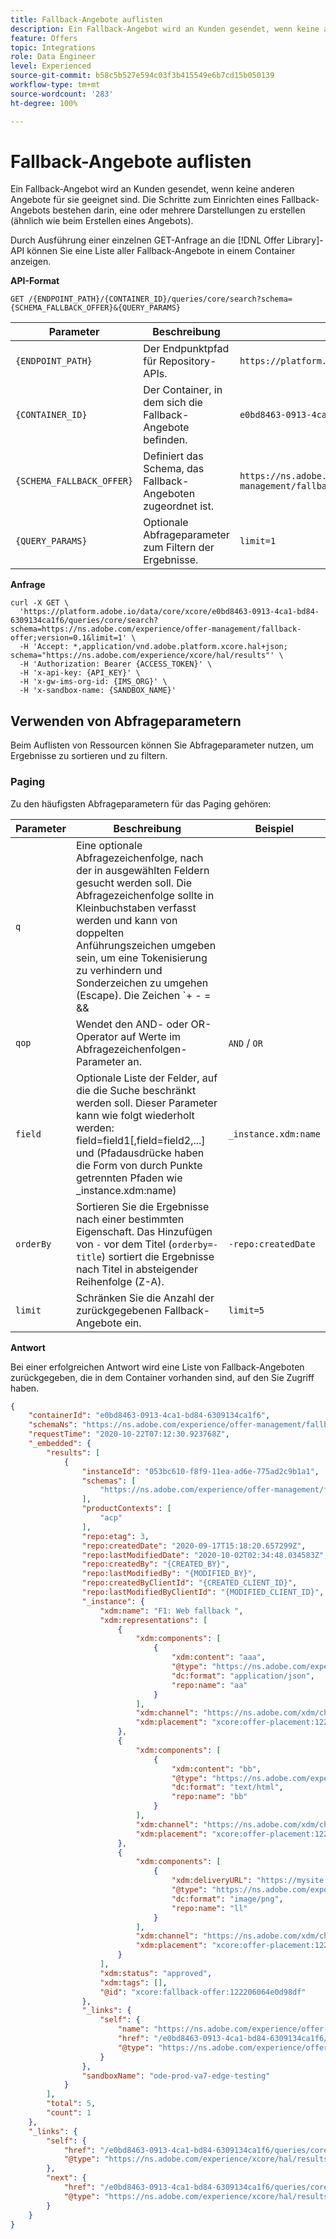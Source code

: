 ```yaml
---
title: Fallback-Angebote auflisten
description: Ein Fallback-Angebot wird an Kunden gesendet, wenn keine anderen Angebote für sie geeignet sind.
feature: Offers
topic: Integrations
role: Data Engineer
level: Experienced
source-git-commit: b58c5b527e594c03f3b415549e6b7cd15b050139
workflow-type: tm+mt
source-wordcount: '283'
ht-degree: 100%

---
```


# Fallback-Angebote auflisten

Ein Fallback-Angebot wird an Kunden gesendet, wenn keine anderen Angebote für sie geeignet sind. Die Schritte zum Einrichten eines Fallback-Angebots bestehen darin, eine oder mehrere Darstellungen zu erstellen (ähnlich wie beim Erstellen eines Angebots).

Durch Ausführung einer einzelnen GET-Anfrage an die [!DNL Offer Library]-API können Sie eine Liste aller Fallback-Angebote in einem Container anzeigen.

**API-Format**

```http
GET /{ENDPOINT_PATH}/{CONTAINER_ID}/queries/core/search?schema={SCHEMA_FALLBACK_OFFER}&{QUERY_PARAMS}
```

| Parameter | Beschreibung | Beispiel |
| --------- | ----------- | ------- |
| `{ENDPOINT_PATH}` | Der Endpunktpfad für Repository-APIs. | `https://platform.adobe.io/data/core/xcore/` |
| `{CONTAINER_ID}` | Der Container, in dem sich die Fallback-Angebote befinden. | `e0bd8463-0913-4ca1-bd84-6309134ca1f6` |
| `{SCHEMA_FALLBACK_OFFER}` | Definiert das Schema, das Fallback-Angeboten zugeordnet ist. | `https://ns.adobe.com/experience/offer-management/fallback-offer;version=0.1` |
| `{QUERY_PARAMS}` | Optionale Abfrageparameter zum Filtern der Ergebnisse. | `limit=1` |

**Anfrage**

```shell
curl -X GET \
  'https://platform.adobe.io/data/core/xcore/e0bd8463-0913-4ca1-bd84-6309134ca1f6/queries/core/search?schema=https://ns.adobe.com/experience/offer-management/fallback-offer;version=0.1&limit=1' \
  -H 'Accept: *,application/vnd.adobe.platform.xcore.hal+json; schema="https://ns.adobe.com/experience/xcore/hal/results"' \
  -H 'Authorization: Bearer {ACCESS_TOKEN}' \
  -H 'x-api-key: {API_KEY}' \
  -H 'x-gw-ims-org-id: {IMS_ORG}' \
  -H 'x-sandbox-name: {SANDBOX_NAME}'
```

## Verwenden von Abfrageparametern

Beim Auflisten von Ressourcen können Sie Abfrageparameter nutzen, um Ergebnisse zu sortieren und zu filtern.

### Paging

Zu den häufigsten Abfrageparametern für das Paging gehören:

| Parameter | Beschreibung | Beispiel |
| --------- | ----------- | ------- |
| `q` | Eine optionale Abfragezeichenfolge, nach der in ausgewählten Feldern gesucht werden soll. Die Abfragezeichenfolge sollte in Kleinbuchstaben verfasst werden und kann von doppelten Anführungszeichen umgeben sein, um eine Tokenisierung zu verhindern und Sonderzeichen zu umgehen (Escape). Die Zeichen `+ - = && || > < ! ( ) { } [ ] ^ \" ~ * ? : \ /` haben eine besondere Bedeutung und sollten bei der Darstellung in der Abfragezeichenfolge mit einem umgekehrten Schrägstrich als Escape-Zeichen versehen werden. | `default` |
| `qop` | Wendet den AND- oder OR-Operator auf Werte im Abfragezeichenfolgen-Parameter an. | `AND` / `OR` |
| `field` | Optionale Liste der Felder, auf die die Suche beschränkt werden soll. Dieser Parameter kann wie folgt wiederholt werden: field=field1[,field=field2,...] und (Pfadausdrücke haben die Form von durch Punkte getrennten Pfaden wie _instance.xdm:name) | `_instance.xdm:name` |
| `orderBy` | Sortieren Sie die Ergebnisse nach einer bestimmten Eigenschaft. Das Hinzufügen von `-` vor dem Titel (`orderby=-title`) sortiert die Ergebnisse nach Titel in absteigender Reihenfolge (Z-A). | `-repo:createdDate` |
| `limit` | Schränken Sie die Anzahl der zurückgegebenen Fallback-Angebote ein. | `limit=5` |

**Antwort**

Bei einer erfolgreichen Antwort wird eine Liste von Fallback-Angeboten zurückgegeben, die in dem Container vorhanden sind, auf den Sie Zugriff haben.

```json
{
    "containerId": "e0bd8463-0913-4ca1-bd84-6309134ca1f6",
    "schemaNs": "https://ns.adobe.com/experience/offer-management/fallback-offer;version=0.1",
    "requestTime": "2020-10-22T07:12:30.923768Z",
    "_embedded": {
        "results": [
            {
                "instanceId": "053bc610-f8f9-11ea-ad6e-775ad2c9b1a1",
                "schemas": [
                    "https://ns.adobe.com/experience/offer-management/fallback-offer;version=0.5"
                ],
                "productContexts": [
                    "acp"
                ],
                "repo:etag": 3,
                "repo:createdDate": "2020-09-17T15:18:20.657299Z",
                "repo:lastModifiedDate": "2020-10-02T02:34:48.034583Z",
                "repo:createdBy": "{CREATED_BY}",
                "repo:lastModifiedBy": "{MODIFIED_BY}",
                "repo:createdByClientId": "{CREATED_CLIENT_ID}",
                "repo:lastModifiedByClientId": "{MODIFIED_CLIENT_ID}",
                "_instance": {
                    "xdm:name": "F1: Web fallback ",
                    "xdm:representations": [
                        {
                            "xdm:components": [
                                {
                                    "xdm:content": "aaa",
                                    "@type": "https://ns.adobe.com/experience/offer-management/content-component-json",
                                    "dc:format": "application/json",
                                    "repo:name": "aa"
                                }
                            ],
                            "xdm:channel": "https://ns.adobe.com/xdm/channel-types/web",
                            "xdm:placement": "xcore:offer-placement:122201b2150d98c2"
                        },
                        {
                            "xdm:components": [
                                {
                                    "xdm:content": "bb",
                                    "@type": "https://ns.adobe.com/experience/offer-management/content-component-html",
                                    "dc:format": "text/html",
                                    "repo:name": "bb"
                                }
                            ],
                            "xdm:channel": "https://ns.adobe.com/xdm/channel-types/web",
                            "xdm:placement": "xcore:offer-placement:122201c34354a2b4"
                        },
                        {
                            "xdm:components": [
                                {
                                    "xdm:deliveryURL": "https://mysite.com",
                                    "@type": "https://ns.adobe.com/experience/offer-management/content-component-imagelink",
                                    "dc:format": "image/png",
                                    "repo:name": "ll"
                                }
                            ],
                            "xdm:channel": "https://ns.adobe.com/xdm/channel-types/web",
                            "xdm:placement": "xcore:offer-placement:122207eddb05205a"
                        }
                    ],
                    "xdm:status": "approved",
                    "xdm:tags": [],
                    "@id": "xcore:fallback-offer:122206064e0d98df"
                },
                "_links": {
                    "self": {
                        "name": "https://ns.adobe.com/experience/offer-management/fallback-offer;version=0.5#053bc610-f8f9-11ea-ad6e-775ad2c9b1a1",
                        "href": "/e0bd8463-0913-4ca1-bd84-6309134ca1f6/instances/053bc610-f8f9-11ea-ad6e-775ad2c9b1a1",
                        "@type": "https://ns.adobe.com/experience/offer-management/fallback-offer;version=0.5"
                    }
                },
                "sandboxName": "ode-prod-va7-edge-testing"
            }
        ],
        "total": 5,
        "count": 1
    },
    "_links": {
        "self": {
            "href": "/e0bd8463-0913-4ca1-bd84-6309134ca1f6/queries/core/search?schema=https://ns.adobe.com/experience/offer-management/fallback-offer;version=0.1&limit=1",
            "@type": "https://ns.adobe.com/experience/xcore/hal/results"
        },
        "next": {
            "href": "/e0bd8463-0913-4ca1-bd84-6309134ca1f6/queries/core/search?start=053bc610-f8f9-11ea-ad6e-775ad2c9b1a1&orderby=instanceId&schema=https://ns.adobe.com/experience/offer-management/fallback-offer;version=0.1&limit=1",
            "@type": "https://ns.adobe.com/experience/xcore/hal/results"
        }
    }
}
```
